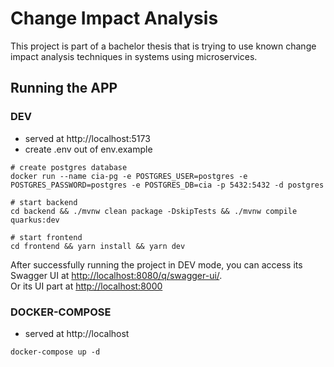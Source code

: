 # Change Impact Analysis

This project is part of a bachelor thesis that is trying to use known change impact analysis techniques in systems using microservices.

## Running the APP

### DEV

- served at http://localhost:5173
- create .env out of env.example

```shell script
# create postgres database
docker run --name cia-pg -e POSTGRES_USER=postgres -e POSTGRES_PASSWORD=postgres -e POSTGRES_DB=cia -p 5432:5432 -d postgres

# start backend
cd backend && ./mvnw clean package -DskipTests && ./mvnw compile quarkus:dev

# start frontend
cd frontend && yarn install && yarn dev
```

After successfully running the project in DEV mode, you can access its Swagger UI at <http://localhost:8080/q/swagger-ui/>.
<br>
Or its UI part at <http://localhost:8000>

### DOCKER-COMPOSE

- served at http://localhost

```shell script
docker-compose up -d
```
